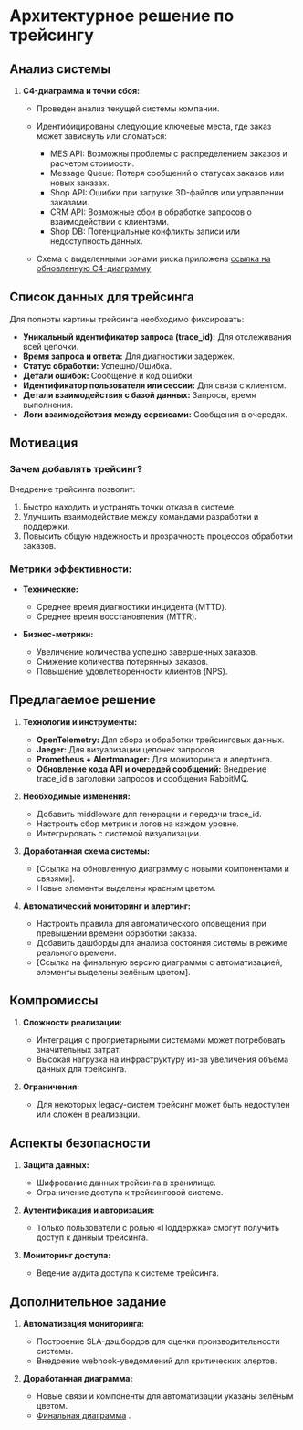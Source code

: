 # Архитектурное решение по трейсингу

## Анализ системы

1. **C4-диаграмма и точки сбоя:**
   - Проведен анализ текущей системы компании.
   - Идентифицированы следующие ключевые места, где заказ может зависнуть или сломаться:
     - MES API: Возможны проблемы с распределением заказов и расчетом стоимости.
     - Message Queue: Потеря сообщений о статусах заказов или новых заказах.
     - Shop API: Ошибки при загрузке 3D-файлов или управлении заказами.
     - CRM API: Возможные сбои в обработке запросов о взаимодействии с клиентами.
     - Shop DB: Потенциальные конфликты записи или недоступность данных.

   - Схема с выделенными зонами риска приложена [ссылка на обновленную C4-диаграмму](../diagram/jewerly_c4_traicing1_model.drawio)

## Список данных для трейсинга

Для полноты картины трейсинга необходимо фиксировать:

- **Уникальный идентификатор запроса (trace_id):** Для отслеживания всей цепочки.
- **Время запроса и ответа:** Для диагностики задержек.
- **Статус обработки:** Успешно/Ошибка.
- **Детали ошибок:** Сообщение и код ошибки.
- **Идентификатор пользователя или сессии:** Для связи с клиентом.
- **Детали взаимодействия с базой данных:** Запросы, время выполнения.
- **Логи взаимодействия между сервисами:** Сообщения в очередях.

## Мотивация

### Зачем добавлять трейсинг?

Внедрение трейсинга позволит:
1. Быстро находить и устранять точки отказа в системе.
2. Улучшить взаимодействие между командами разработки и поддержки.
3. Повысить общую надежность и прозрачность процессов обработки заказов.

### Метрики эффективности:

- **Технические:**
  - Среднее время диагностики инцидента (MTTD).
  - Среднее время восстановления (MTTR).

- **Бизнес-метрики:**
  - Увеличение количества успешно завершенных заказов.
  - Снижение количества потерянных заказов.
  - Повышение удовлетворенности клиентов (NPS).

## Предлагаемое решение

1. **Технологии и инструменты:**
   - **OpenTelemetry:** Для сбора и обработки трейсинговых данных.
   - **Jaeger:** Для визуализации цепочек запросов.
   - **Prometheus + Alertmanager:** Для мониторинга и алертинга.
   - **Обновление кода API и очередей сообщений:** Внедрение trace_id в заголовки запросов и сообщения RabbitMQ.

2. **Необходимые изменения:**
   - Добавить middleware для генерации и передачи trace_id.
   - Настроить сбор метрик и логов на каждом уровне.
   - Интегрировать с системой визуализации.

3. **Доработанная схема системы:**
   - [Ссылка на обновленную диаграмму с новыми компонентами и связями].
   - Новые элементы выделены красным цветом.

4. **Автоматический мониторинг и алертинг:**
   - Настроить правила для автоматического оповещения при превышении времени обработки заказа.
   - Добавить дашборды для анализа состояния системы в режиме реального времени.
   - [Ссылка на финальную версию диаграммы с автоматизацией, элементы выделены зелёным цветом].

## Компромиссы

1. **Сложности реализации:**
   - Интеграция с проприетарными системами может потребовать значительных затрат.
   - Высокая нагрузка на инфраструктуру из-за увеличения объема данных для трейсинга.

2. **Ограничения:**
   - Для некоторых legacy-систем трейсинг может быть недоступен или сложен в реализации.

## Аспекты безопасности

1. **Защита данных:**
   - Шифрование данных трейсинга в хранилище.
   - Ограничение доступа к трейсинговой системе.

2. **Аутентификация и авторизация:**
   - Только пользователи с ролью «Поддержка» смогут получить доступ к данным трейсинга.

3. **Мониторинг доступа:**
   - Ведение аудита доступа к системе трейсинга.

## Дополнительное задание

1. **Автоматизация мониторинга:**
   - Построение SLA-дэшбордов для оценки производительности системы.
   - Внедрение webhook-уведомлений для критических алертов.

2. **Доработанная диаграмма:**
   - Новые связи и компоненты для автоматизации указаны зелёным цветом.
   -  [Финальная диаграмма](../diagram/jewerly_c4_traicing_final_model.drawio) .

